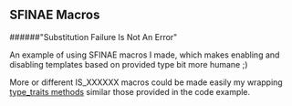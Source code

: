 ## SFINAE Macros

######"Substitution Failure Is Not An Error"

An example of using SFINAE macros I made, which makes enabling and disabling templates based on provided type bit more humane ;)

More or different IS_XXXXXX macros could be made easily my wrapping [type_traits methods](http://en.cppreference.com/w/cpp/header/type_traits) similar those provided in the code example.